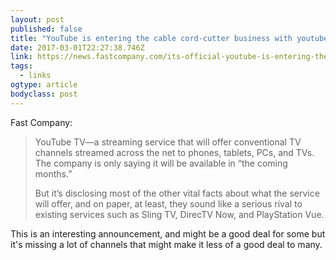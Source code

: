 ```yaml
---
layout: post 
published: false 
title: "YouTube is entering the cable cord-cutter business with youtube.tv" 
date: 2017-03-01T22:27:38.746Z 
link: https://news.fastcompany.com/its-official-youtube-is-entering-the-cable-cord-cutter-business--4031528 
tags:
  - links
ogtype: article 
bodyclass: post 
---
```


Fast Company:

> YouTube TV—a streaming service that will offer conventional TV channels streamed across the net to phones, tablets, PCs, and TVs. The company is only saying it will be available in “the coming months.”
> 
> But it’s disclosing most of the other vital facts about what the service will offer, and on paper, at least, they sound like a serious rival to existing services such as Sling TV, DirecTV Now, and PlayStation Vue.
 
This is an interesting announcement, and might be a good deal for some but it's missing a lot of channels that might make it less of a good deal to many.